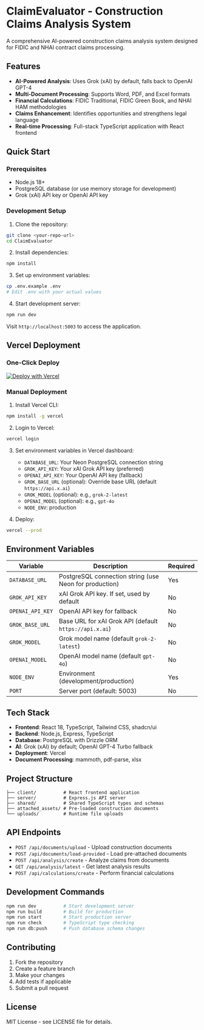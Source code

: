 # ClaimEvaluator - Construction Claims Analysis System

A comprehensive AI-powered construction claims analysis system designed for FIDIC and NHAI contract claims processing.

## Features

- **AI-Powered Analysis**: Uses Grok (xAI) by default, falls back to OpenAI GPT-4
- **Multi-Document Processing**: Supports Word, PDF, and Excel formats
- **Financial Calculations**: FIDIC Traditional, FIDIC Green Book, and NHAI HAM methodologies
- **Claims Enhancement**: Identifies opportunities and strengthens legal language
- **Real-time Processing**: Full-stack TypeScript application with React frontend

## Quick Start

### Prerequisites
- Node.js 18+
- PostgreSQL database (or use memory storage for development)
- Grok (xAI) API key or OpenAI API key

### Development Setup

1. Clone the repository:
```bash
git clone <your-repo-url>
cd ClaimEvaluator
```

2. Install dependencies:
```bash
npm install
```

3. Set up environment variables:
```bash
cp .env.example .env
# Edit .env with your actual values
```

4. Start development server:
```bash
npm run dev
```

Visit `http://localhost:5003` to access the application.

## Vercel Deployment

### One-Click Deploy
[![Deploy with Vercel](https://vercel.com/button)](https://vercel.com/new/clone?repository-url=https://github.com/yourusername/ClaimEvaluator)

### Manual Deployment

1. Install Vercel CLI:
```bash
npm install -g vercel
```

2. Login to Vercel:
```bash
vercel login
```

3. Set environment variables in Vercel dashboard:
   - `DATABASE_URL`: Your Neon PostgreSQL connection string
   - `GROK_API_KEY`: Your xAI Grok API key (preferred)
   - `OPENAI_API_KEY`: Your OpenAI API key (fallback)
   - `GROK_BASE_URL` (optional): Override base URL (default `https://api.x.ai`)
   - `GROK_MODEL` (optional): e.g., `grok-2-latest`
   - `OPENAI_MODEL` (optional): e.g., `gpt-4o`
   - `NODE_ENV`: production

4. Deploy:
```bash
vercel --prod
```

## Environment Variables

| Variable | Description | Required |
|----------|-------------|----------|
| `DATABASE_URL` | PostgreSQL connection string (use Neon for production) | Yes |
| `GROK_API_KEY` | xAI Grok API key. If set, used by default | No |
| `OPENAI_API_KEY` | OpenAI API key for fallback | No |
| `GROK_BASE_URL` | Base URL for xAI Grok API (default `https://api.x.ai`) | No |
| `GROK_MODEL` | Grok model name (default `grok-2-latest`) | No |
| `OPENAI_MODEL` | OpenAI model name (default `gpt-4o`) | No |
| `NODE_ENV` | Environment (development/production) | Yes |
| `PORT` | Server port (default: 5003) | No |

## Tech Stack

- **Frontend**: React 18, TypeScript, Tailwind CSS, shadcn/ui
- **Backend**: Node.js, Express, TypeScript
- **Database**: PostgreSQL with Drizzle ORM
- **AI**: Grok (xAI) by default; OpenAI GPT-4 Turbo fallback
- **Deployment**: Vercel
- **Document Processing**: mammoth, pdf-parse, xlsx

## Project Structure

```
├── client/          # React frontend application
├── server/          # Express.js API server
├── shared/          # Shared TypeScript types and schemas
├── attached_assets/ # Pre-loaded construction documents
└── uploads/         # Runtime file uploads
```

## API Endpoints

- `POST /api/documents/upload` - Upload construction documents
- `POST /api/documents/load-provided` - Load pre-attached documents
- `POST /api/analysis/create` - Analyze claims from documents
- `GET /api/analysis/latest` - Get latest analysis results
- `POST /api/calculations/create` - Perform financial calculations

## Development Commands

```bash
npm run dev          # Start development server
npm run build        # Build for production
npm run start        # Start production server
npm run check        # TypeScript type checking
npm run db:push      # Push database schema changes
```

## Contributing

1. Fork the repository
2. Create a feature branch
3. Make your changes
4. Add tests if applicable
5. Submit a pull request

## License

MIT License - see LICENSE file for details.